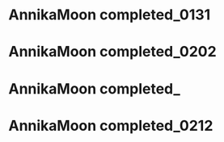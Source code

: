 
# AnnikaMoon   completed_0131
# AnnikaMoon   completed_0202
# AnnikaMoon   completed_
# AnnikaMoon   completed_0212
